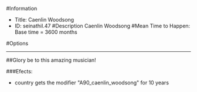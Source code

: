 #Information
 - Title: Caenlin Woodsong
 - ID: seinathil.47
#Description
Caenlin Woodsong
#Mean Time to Happen:
Base time = 3600 months

#Options

___
##Glory be to this amazing musician!

###Efects:<ul><li>country gets the modifier "A90_caenlin_woodsong" for 10 years</li></ul>
